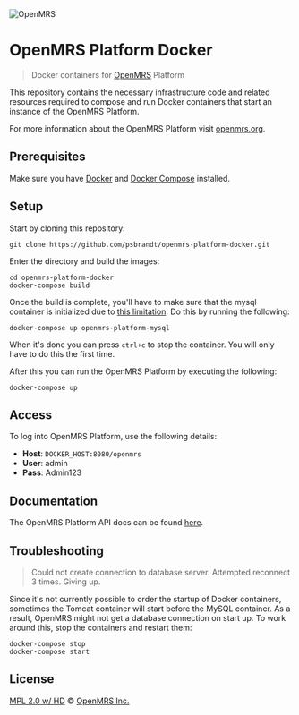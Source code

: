 <img src="https://cloud.githubusercontent.com/assets/668093/12567089/0ac42774-c372-11e5-97eb-00baf0fccc37.jpg" alt="OpenMRS"/>

# OpenMRS Platform Docker

> Docker containers for [OpenMRS](http://openmrs.org) Platform

This repository contains the necessary infrastructure code and related resources
required to compose and run Docker containers that start an instance
of the OpenMRS Platform.

For more information about the OpenMRS Platform visit [openmrs.org](http://www.openmrs.org/).

## Prerequisites

Make sure you have [Docker](https://docs.docker.com/) and [Docker Compose](https://docs.docker.com/compose/install/) installed.

## Setup

Start by cloning this repository:

````
git clone https://github.com/psbrandt/openmrs-platform-docker.git
````

Enter the directory and build the images:

````
cd openmrs-platform-docker
docker-compose build
````

Once the build is complete, you'll have to make sure that the mysql container
is initialized due to [this limitation](https://github.com/docker-library/mysql/issues/81).
Do this by running the following:

````
docker-compose up openmrs-platform-mysql
````

When it's done you can press `ctrl+c` to stop the container. You will only have
to do this the first time.

After this you can run the OpenMRS Platform by executing the following:

````
docker-compose up
````

## Access

To log into OpenMRS Platform, use the following details:

* **Host**: `DOCKER_HOST:8080/openmrs`
* **User**: admin
* **Pass**: Admin123

## Documentation

The OpenMRS Platform API docs can be found [here](http://psbrandt.github.io/openmrs-platform-docker/).

## Troubleshooting

> Could not create connection to database server. Attempted reconnect 3 times. Giving up.

Since it's not currently possible to order the startup of Docker containers,
sometimes the Tomcat container will start before the MySQL container. As a result,
OpenMRS might not get a database connection on start up. To work around this,
stop the containers and restart them:

````
docker-compose stop
docker-compose start
````

## License

[MPL 2.0 w/ HD](http://openmrs.org/license/) © [OpenMRS Inc.](http://www.openmrs.org/)
